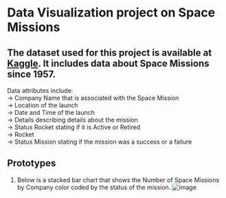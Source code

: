 # Data Visualization project on Space Missions

## The dataset used for this project is available at [Kaggle](https://www.kaggle.com/agirlcoding/all-space-missions-from-1957). It includes data about Space Missions since 1957.
Data attributes include: <br />
-> Company Name that is associated with the Space Mission <br />
-> Location of the launch <br />
-> Date and Time of the launch <br />
-> Details describing details about the mission <br />
-> Status Rocket stating if it is Active or Retired <br />
->  Rocket <br />
-> Status Mission stating if the mission was a success or a failure <br />

## Prototypes

1. Below is a stacked bar chart that shows the Number of Space Missions by Company color coded by the status of the mission.
![image](https://user-images.githubusercontent.com/51784083/94752416-2b65da00-0359-11eb-8a70-958394a4aa75.png)

